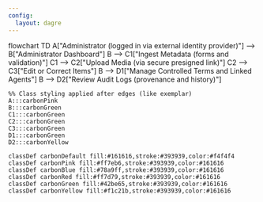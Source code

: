 ```yaml
---
config:
  layout: dagre
---
```

flowchart TD
    A["Administrator (logged in via external identity provider)"] --> B["Administrator Dashboard"]
    B --> C1["Ingest Metadata (forms and validation)"]
    C1 --> C2["Upload Media (via secure presigned link)"]
    C2 --> C3["Edit or Correct Items"]
    B --> D1["Manage Controlled Terms and Linked Agents"]
    B --> D2["Review Audit Logs (provenance and history)"]

    %% Class styling applied after edges (like exemplar)
    A:::carbonPink
    B:::carbonGreen
    C1:::carbonGreen
    C2:::carbonGreen
    C3:::carbonGreen
    D1:::carbonGreen
    D2:::carbonYellow

    classDef carbonDefault fill:#161616,stroke:#393939,color:#f4f4f4
    classDef carbonPink fill:#ff7eb6,stroke:#393939,color:#161616
    classDef carbonBlue fill:#78a9ff,stroke:#393939,color:#161616
    classDef carbonRed fill:#ff7d79,stroke:#393939,color:#161616
    classDef carbonGreen fill:#42be65,stroke:#393939,color:#161616
    classDef carbonYellow fill:#f1c21b,stroke:#393939,color:#161616